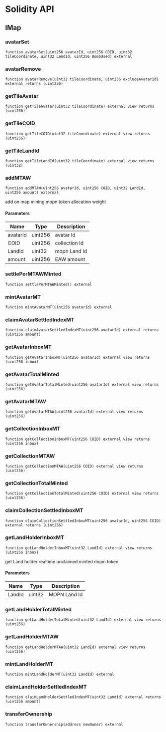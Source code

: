 # Solidity API

## IMap

### avatarSet

```solidity
function avatarSet(uint256 avatarId, uint256 COID, uint32 tileCoordinate, uint32 LandId, uint256 BombUsed) external
```

### avatarRemove

```solidity
function avatarRemove(uint32 tileCoordinate, uint256 excludeAvatarId) external returns (uint256)
```

### getTileAvatar

```solidity
function getTileAvatar(uint32 tileCoordinate) external view returns (uint256)
```

### getTileCOID

```solidity
function getTileCOID(uint32 tileCoordinate) external view returns (uint256)
```

### getTileLandId

```solidity
function getTileLandId(uint32 tileCoordinate) external view returns (uint32)
```

### addMTAW

```solidity
function addMTAW(uint256 avatarId, uint256 COID, uint32 LandId, uint256 amount) external
```

add on map mining mopn token allocation weight

#### Parameters

| Name | Type | Description |
| ---- | ---- | ----------- |
| avatarId | uint256 | avatar Id |
| COID | uint256 | collection Id |
| LandId | uint32 | mopn Land Id |
| amount | uint256 | EAW amount |

### settlePerMTAWMinted

```solidity
function settlePerMTAWMinted() external
```

### mintAvatarMT

```solidity
function mintAvatarMT(uint256 avatarId) external
```

### claimAvatarSettledIndexMT

```solidity
function claimAvatarSettledIndexMT(uint256 avatarId) external returns (uint256 amount)
```

### getAvatarInboxMT

```solidity
function getAvatarInboxMT(uint256 avatarId) external view returns (uint256 inbox)
```

### getAvatarTotalMinted

```solidity
function getAvatarTotalMinted(uint256 avatarId) external view returns (uint256)
```

### getAvatarMTAW

```solidity
function getAvatarMTAW(uint256 avatarId) external view returns (uint256)
```

### getCollectionInboxMT

```solidity
function getCollectionInboxMT(uint256 COID) external view returns (uint256 inbox)
```

### getCollectionMTAW

```solidity
function getCollectionMTAW(uint256 COID) external view returns (uint256)
```

### getCollectionTotalMinted

```solidity
function getCollectionTotalMinted(uint256 COID) external view returns (uint256)
```

### claimCollectionSettledInboxMT

```solidity
function claimCollectionSettledInboxMT(uint256 avatarId, uint256 COID) external returns (uint256)
```

### getLandHolderInboxMT

```solidity
function getLandHolderInboxMT(uint32 LandId) external view returns (uint256 inbox)
```

get Land holder realtime unclaimed minted mopn token

#### Parameters

| Name | Type | Description |
| ---- | ---- | ----------- |
| LandId | uint32 | MOPN Land Id |

### getLandHolderTotalMinted

```solidity
function getLandHolderTotalMinted(uint32 LandId) external view returns (uint256)
```

### getLandHolderMTAW

```solidity
function getLandHolderMTAW(uint32 LandId) external view returns (uint256)
```

### mintLandHolderMT

```solidity
function mintLandHolderMT(uint32 LandId) external
```

### claimLandHolderSettledIndexMT

```solidity
function claimLandHolderSettledIndexMT(uint32 LandId) external returns (uint256 amount)
```

### transferOwnership

```solidity
function transferOwnership(address newOwner) external
```

